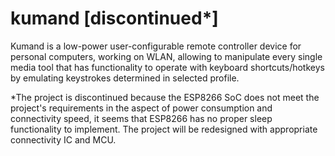# kumand [discontinued*]
Kumand is a low-power user-configurable remote controller device for personal computers, working on WLAN, allowing to manipulate every single media tool that has functionality to operate with keyboard shortcuts/hotkeys by emulating keystrokes determined in selected profile.

*The project is discontinued because the ESP8266 SoC does not meet the project's requirements in the aspect of power consumption and connectivity speed, it seems that ESP8266 has no proper sleep functionality to implement. The project will be redesigned with appropriate connectivity IC and MCU.
